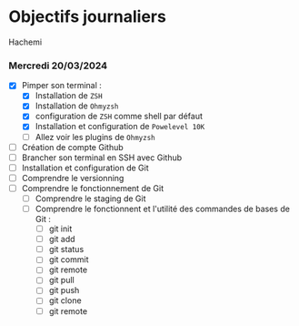 # Objectifs journaliers

Hachemi

### Mercredi 20/03/2024

- [X] Pimper son terminal : 
    - [X] Installation de `ZSH`
    - [X] Installation de `Ohmyzsh`
    - [X] configuration de `ZSH` comme shell par défaut
    - [X] Installation et configuration de `Powelevel 10K`
    - [ ] Allez voir les plugins de `Ohmyzsh`
- [ ] Création de compte Github
- [ ] Brancher son terminal en SSH avec Github
- [ ] Installation et configuration de Git
- [ ] Comprendre le versionning
- [ ] Comprendre le fonctionnement de Git
  - [ ] Comprendre le staging de Git
  - [ ] Comprendre le fonctionnent et l'utilité des commandes de bases de Git :
    - [ ] git init
    - [ ] git add
    - [ ] git status
    - [ ] git commit
    - [ ] git remote
    - [ ] git pull
    - [ ] git push
    - [ ] git clone
    - [ ] git remote
